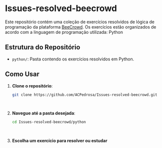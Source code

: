 # Issues-resolved-beecrowd

Este repositório contém uma coleção de exercícios resolvidos de lógica de programação da plataforma [BeeCrowd](https://www.beecrowd.com.br). Os exercícios estão organizados de acordo com a linguagem de programação utilizada: Python

## Estrutura do Repositório

- `python/`: Pasta contendo os exercícios resolvidos em Python.
  
## Como Usar

1. **Clone o repositório**:
   ```bash
   git clone https://github.com/ACPedrosa/Issues-resolved-beecrowd.git
<br>

2. **Navegue até a pasta desejada**:
   ```bash
   cd Issues-resolved-beecrowd/python
<br>

3. **Escolha um exercício para resolver ou estudar**
